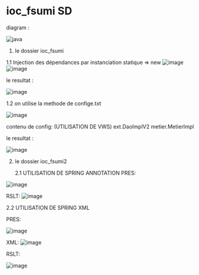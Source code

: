 # ioc_fsumi SD
diagram :

![java](https://github.com/Ahmed-ajb/ioc_fsumi/assets/78688533/031b53c1-7bce-428d-87ad-2c95553dde2f)


1)  le dossier ioc_fsumi


1.1 Injection des dépendances par instanciation statique => new
![image](https://github.com/Ahmed-ajb/ioc_fsumi/assets/78688533/3bab6dd1-07ef-4170-9200-34524b5ea0e1)
![image](https://github.com/Ahmed-ajb/ioc_fsumi/assets/78688533/2f9d78bb-bdba-4914-b333-a1fb23175ff8)

le resultat : 

![image](https://github.com/Ahmed-ajb/ioc_fsumi/assets/78688533/f760eaa4-5599-4f46-a4b3-a495d8f63c37)



1.2 on utilise la methode de confige.txt


   ![image](https://github.com/Ahmed-ajb/ioc_fsumi/assets/78688533/9ff04f5f-72c7-41f1-8250-d0ade4e4e554)



contenu de config: (UTILISATION DE VWS)
ext.DaoImplV2
metier.MetierImpl

le resultat : 


![image](https://github.com/Ahmed-ajb/ioc_fsumi/assets/78688533/b5d03da5-0d73-43b0-8d68-42734745aae7)


  


2) le dossier ioc_fsumi2
  
   2.1 UTILISATION DE SPRING ANNOTATION
PRES:

![image](https://github.com/Ahmed-ajb/ioc_fsumi/assets/78688533/70e58b25-08f6-464a-bf47-d6125b3c3496)


RSLT:
![image](https://github.com/Ahmed-ajb/ioc_fsumi/assets/78688533/c9f36216-1929-4af8-8d3e-5b41f848ddba)

   2.2 UTILISATION DE SPRING XML

PRES: 


![image](https://github.com/Ahmed-ajb/ioc_fsumi/assets/78688533/5f2fadc5-6ff3-4603-8518-352f7fd5c6de)

XML:
![image](https://github.com/Ahmed-ajb/ioc_fsumi/assets/78688533/4dd9df86-9edf-4d68-bbaf-ccdb6e7ae279)

RSLT:


![image](https://github.com/Ahmed-ajb/ioc_fsumi/assets/78688533/bcabd2ce-2a6c-43db-8ac6-2db49e0144c0)


    

      


